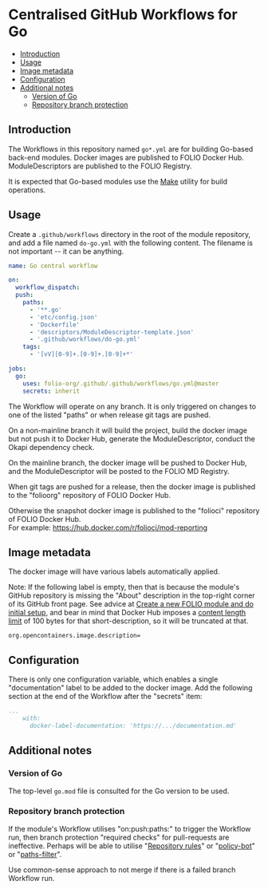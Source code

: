 # Centralised GitHub Workflows for Go

<!-- ../okapi/doc/md2toc -l 2 -h 3 README-go.md -->
* [Introduction](#introduction)
* [Usage](#usage)
* [Image metadata](#image-metadata)
* [Configuration](#configuration)
* [Additional notes](#additional-notes)
    * [Version of Go](#version-of-go)
    * [Repository branch protection](#repository-branch-protection)

## Introduction

The Workflows in this repository named `go*.yml` are for building Go-based back-end modules.
Docker images are published to FOLIO Docker Hub.
ModuleDescriptors are published to the FOLIO Registry.

It is expected that Go-based modules use the [Make](https://en.wikipedia.org/wiki/Make_(software)) utility for build operations.

## Usage

Create a `.github/workflows` directory in the root of the module repository, and add a file named `do-go.yml` with the following content.
The filename is not important -- it can be anything.

```yaml
name: Go central workflow

on:
  workflow_dispatch:
  push:
    paths:
      - '**.go'
      - 'etc/config.json'
      - 'Dockerfile'
      - 'descriptors/ModuleDescriptor-template.json'
      - '.github/workflows/do-go.yml'
    tags:
      - '[vV][0-9]+.[0-9]+.[0-9]+*'

jobs:
  go:
    uses: folio-org/.github/.github/workflows/go.yml@master
    secrets: inherit
```

The Workflow will operate on any branch. It is only triggered on changes to one of the listed "paths" or when release git tags are pushed.

On a non-mainline branch it will build the project, build the docker image but not push it to Docker Hub, generate the ModuleDescriptor, conduct the Okapi dependency check.

On the mainline branch, the docker image will be pushed to Docker Hub, and the ModuleDescriptor will be posted to the FOLIO MD Registry.

When git tags are pushed for a release, then the docker image is published to the "folioorg" repository of FOLIO Docker Hub.

Otherwise the snapshot docker image is published to the "folioci" repository of FOLIO Docker Hub.\
For example: https://hub.docker.com/r/folioci/mod-reporting

## Image metadata

The docker image will have various labels automatically applied.

Note: If the following label is empty, then that is because the module's GitHub repository is missing the "About" description in the top-right corner of its GitHub front page.
See advice at [Create a new FOLIO module and do initial setup](https://dev.folio.org/guidelines/create-new-repo/),
and bear in mind that Docker Hub imposes a [content length limit](https://github.com/peter-evans/dockerhub-description#content-limits) of 100 bytes for that short-description, so it will be truncated at that.

```
org.opencontainers.image.description=
```

## Configuration

There is only one configuration variable, which enables a single "documentation" label to be added to the docker image.
Add the following section at the end of the Workflow after the "secrets" item:

```yaml
...
    with:
      docker-label-documentation: 'https://.../documentation.md'
```

## Additional notes

### Version of Go

The top-level `go.mod` file is consulted for the Go version to be used.

### Repository branch protection

If the module's Workflow utilises "on:push:paths:" to trigger the Workflow run, then branch protection "required checks" for pull-requests are ineffective.
Perhaps will be able to utilise
"[Repository rules](https://github.blog/changelog/2023-08-02-github-actions-required-workflows-will-move-to-repository-rules/)"
or "[policy-bot](https://github.com/palantir/policy-bot)"
or "[paths-filter](https://github.com/dorny/paths-filter)".

Use common-sense approach to not merge if there is a failed branch Workflow run.

